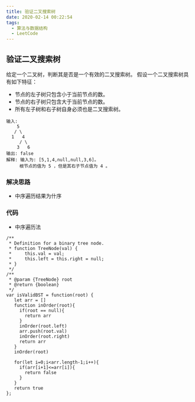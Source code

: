 ```yaml
---
title: 验证二叉搜索树
date: 2020-02-14 00:22:54
tags:
  - 算法与数据结构
  - LeetCode
---
```

## 验证二叉搜索树
给定一个二叉树，判断其是否是一个有效的二叉搜索树。
假设一个二叉搜索树具有如下特征：
- 节点的左子树只包含小于当前节点的数。
- 节点的右子树只包含大于当前节点的数。
- 所有左子树和右子树自身必须也是二叉搜索树。
```
输入:
    5
   / \
  1   4
     / \
    3   6
输出: false
解释: 输入为: [5,1,4,null,null,3,6]。
     根节点的值为 5 ，但是其右子节点值为 4 。
```
### 解决思路
- 中序遍历结果为什序
### 代码
- 中序遍历法
  
```JS
/**
 * Definition for a binary tree node.
 * function TreeNode(val) {
 *     this.val = val;
 *     this.left = this.right = null;
 * }
 */
/**
 * @param {TreeNode} root
 * @return {boolean}
 */
var isValidBST = function(root) {
   let arr = []
   function inOrder(root){
     if(root == null){
       return arr
     }
     inOrder(root.left)
     arr.push(root.val)
     inOrder(root.right)
     return arr
   }
   inOrder(root)

   for(let i=0;i<arr.length-1;i++){
     if(arr[i+1]<=arr[i]){
       return false
     }
   }
   return true
};
```
